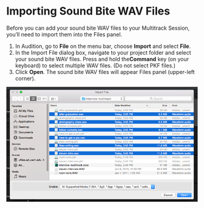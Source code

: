 # Importing Sound Bite WAV Files

Before you can add your sound bite WAV files to your Multitrack Session, you’ll need to import them into the Files panel.

1. In Audition, go to **File** on the menu bar, choose **Import** and select **File**.
2. In the Import File dialog box, navigate to your project folder and select your sound bite WAV files. Press and hold the**Command** key \(on your keyboard\) to select multiple WAV files. \(Do not select PKF files.\)
3. Click **Open**. The sound bite WAV files will appear Files panel \(upper-left corner\).

![Importing sound bite WAV files.](/assets/importing-sound-bite-wav-files.png)

